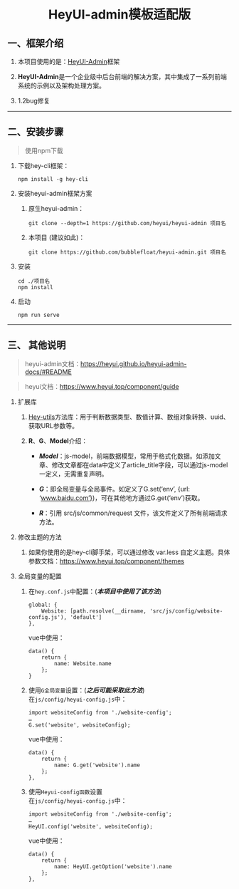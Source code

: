 <h1>
    <center>HeyUI-admin模板适配版</center>
</h1>

## 一、框架介绍
1. 本项目使用的是：[HeyUI-Admin](https://heyui.github.io/heyui-admin-docs/#README)框架

2. **HeyUI-Admin**是一个企业级中后台前端的解决方案，其中集成了一系列前端系统的示例以及架构处理方案。

3. 1.2bug修复

---
## 二、安装步骤
> 使用npm下载
1. 下载hey-cli框架：
    ```
    npm install -g hey-cli
    ```

2. 安装heyui-admin框架方案
    1. 原生heyui-admin：
        ```
        git clone --depth=1 https://github.com/heyui/heyui-admin 项目名
        ```
    2. 本项目 (建议如此)：
        ```
        git clone https://github.com/bubblefloat/heyui-admin.git 项目名
        ```
3. 安装
    ```
    cd ./项目名
    npm install
    ```
4. 启动
    ```
    npm run serve
    ```
---
## 三、 其他说明
> heyui-admin文档：https://heyui.github.io/heyui-admin-docs/#README

> heyui文档：https://www.heyui.top/component/guide

1. 扩展库
    1. [Hey-utils](https://www.npmjs.com/package/hey-utils)方法库：用于判断数据类型、数值计算、数组对象转换、uuid、获取URL参数等。

    2. **R**、**G**、**Model**介绍：
        - ***Model***：js-model，前端数据模型，常用于格式化数据。如添加文章、修改文章都在data中定义了article_title字段，可以通过js-model一定义，无需重复声明。

        - ***G***：即全局变量与全局事件。如定义了G.set(‘env’, {url: ‘www.baidu.com’})，可在其他地方通过G.get(‘env’)获取。

	    - ***R***：引用 src/js/common/request 文件，该文件定义了所有前端请求方法。

2. 修改主题的方法
    1. 如果你使用的是hey-cli脚手架，可以通过修改 var.less 自定义主题。具体参数文档：https://www.heyui.top/component/themes

3. 全局变量的配置
    1. 在`hey.conf.js`中配置：(***本项目中使用了该方法***)
        ```
        global: {
            Website: [path.resolve(__dirname, 'src/js/config/website-config.js'), 'default']
        },
        ```
        vue中使用：
        ```
        data() {
    	    return {
      		    name: Website.name
    	    };
  	    }
        ```
    
    2. 使用`G全局变量`设置：(***之后可能采取此方法***)<br>
        在`js/config/heyui-config.js`中：
        ```
        import websiteConfig from './website-config';
	    …
        G.set('website', websiteConfig);
        ```
        vue中使用：
        ```
        data() {
            return {
                name: G.get('website').name
            };
  	    },
        ```

    3. 使用`Heyui-config函数`设置<br>
        在`js/config/heyui-config.js`中：
        ```
        import websiteConfig from './website-config';
        …
        HeyUI.config('website', websiteConfig);
        ```
        vue中使用：
        ```
        data() {
            return {
                name: HeyUI.getOption('website').name
            };
  	    },
        ```
